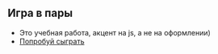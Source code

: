 ## Игра в пары

- Это учебная работа, акцент на js, а не на оформлении)
- [Попробуй сыграть](http://sima-dev.github.io/pair-game/)
